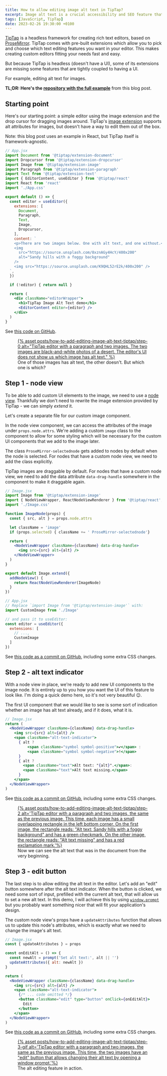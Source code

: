 ```yaml
---
title: How to allow editing image alt text in TipTap?
excerpt: Image alt text is a crucial accessibility and SEO feature that every rich text editor should support.
tags: [JavaScript, TipTap]
date: 2023-02-26 19:30:00 +0100
---
```


[TipTap](https://tiptap.dev/) is a headless framework for creating rich text editors, based on [ProseMirror](https://prosemirror.net/). TipTap comes with pre-built extensions which allow you to pick and choose which text editing features you want in your editor. This makes creating custom editors fitting your needs fast and easy.

But because TipTap is headless (doesn't have a UI), some of its extensions are missing some features that are tightly coupled to having a UI.

For example, editing alt text for images.

**TL;DR: Here's the [repository with the full example](https://github.com/angelikatyborska/tiptap-image-alt-text)** from this blog post. 

## Starting point

Here's our starting point: a simple editor using the image extension and the drop cursor for dragging images around. TipTap's [image extension](https://tiptap.dev/api/nodes/image) supports alt attributes for images, but doesn't have a way to edit them out of the box.

Note: this blog post uses an example in React, but TipTap itself is framework-agnostic.

```jsx
// App.jsx
import Document from '@tiptap/extension-document'
import Dropcursor from '@tiptap/extension-dropcursor'
import Image from '@tiptap/extension-image'
import Paragraph from '@tiptap/extension-paragraph'
import Text from '@tiptap/extension-text'
import { EditorContent, useEditor } from '@tiptap/react'
import React from 'react'
import './App.css'

export default () => {
  const editor = useEditor({
    extensions: [
      Document,
      Paragraph,
      Text,
      Image,
      Dropcursor,
    ],
    content: `
    <p>There are two images below. One with alt text, and one without.</p>
    <img
      src="https://source.unsplash.com/8xznAGy4HcY/400x200"
      alt="Sandy hills with a foggy background"
    />
    <img src="https://source.unsplash.com/K9QHL52rE2k/400x200" />
  `,
  })

  if (!editor) { return null }

  return (
    <div className="editorWrapper">
      <h1>TipTap Image Alt Text demo</h1>
      <EditorContent editor={editor} />
    </div>
  )
}
```

See [this code on GitHub](https://github.com/angelikatyborska/tiptap-image-alt-text/blob/97f41bbad40a26c4eaae43ee077c99e38e58fb1e/src/App.tsx).


<figure>
<a href='{% asset posts/how-to-add-editing-image-alt-text-tiptap/step-0 @path %}'>
{% asset posts/how-to-add-editing-image-alt-text-tiptap/step-0 alt="TipTap editor with a paragraph and two images. The two images are black-and-white photos of a desert. The editor's UI does not show us which image has alt text." %}
</a>
<figcaption>One of those images has alt text, the other doesn't. But which one is which?</figcaption>
</figure>

## Step 1 - node view

To be able to add custom UI elements to the image, we need to use a [node view](https://tiptap.dev/guide/custom-extensions/#node-views). Thankfully we don't need to rewrite the image extension provided by TipTap - we can simply _extend_ it.

Let's create a separate file for our custom image component.

In the node view component, we can access the attributes of the image under `props.node.attrs`. We're adding a custom `image` class to the component to allow for some styling which will be necessary for the custom UI components that we add to the image later.

The class `ProseMirror-selectednode` gets added to nodes by default when the node is selected. For nodes that have a custom node view, we need to add the class explicitly.

TipTap images are draggable by default. For nodes that have a custom node view, we need to add the data attribute `data-drag-handle` somewhere in the component to make it draggable again.

```jsx
// Image.jsx
import Image from '@tiptap/extension-image'
import { NodeViewWrapper, ReactNodeViewRenderer } from '@tiptap/react';
import './Image.css'

function ImageNode(props) {
  const { src, alt } = props.node.attrs

  let className = 'image'
  if (props.selected) { className += ' ProseMirror-selectednode'}

  return (
    <NodeViewWrapper className={className} data-drag-handle>
      <img src={src} alt={alt} />
    </NodeViewWrapper>
  )
}

export default Image.extend({
  addNodeView() {
    return ReactNodeViewRenderer(ImageNode)
  }
})
```

```jsx
// App.jsx
// Replace `import Image from '@tiptap/extension-image'` with:
import CustomImage from './Image'

// and pass it to useEditor:
const editor = useEditor({
  extensions: [
    // ...,
    CustomImage
  ]
})
```

See [this code as a commit on GitHub](https://github.com/angelikatyborska/tiptap-image-alt-text/commit/afa4824265e753b6bbe607789693c0f23c9fcef7), including some extra CSS changes.

## Step 2 - alt text indicator

With a node view in place, we're ready to add new UI components to the image node. It is entirely up to you how you want the UI of this feature to look like. I'm doing a quick demo here, so it's not very beautiful :wink:.

The first UI component that we would like to see is some sort of indication whether an image has alt text already, and if it does, what it is.

```jsx
// Image.jsx
return (
  <NodeViewWrapper className={className} data-drag-handle>
    <img src={src} alt={alt} />
    <span className="alt-text-indicator">
      { alt ?
          <span className="symbol symbol-positive">✔</span> :
          <span className="symbol symbol-negative">!</span>
      }
      { alt ?
        <span className="text">Alt text: "{alt}".</span>:
        <span className="text">Alt text missing.</span>
      }
    </span>
  </NodeViewWrapper>
)
```

See [this code as a commit on GitHub](https://github.com/angelikatyborska/tiptap-image-alt-text/commit/d8ce09cc98a634744297ebadb3c7971ff805ebf5), including some extra CSS changes.

<figure>
<a href='{% asset posts/how-to-add-editing-image-alt-text-tiptap/step-2 @path %}'>
{% asset posts/how-to-add-editing-image-alt-text-tiptap/step-2 alt='TipTap editor with a paragraph and two images, the same as the previous image. This time, each image has a small overlapping rectangle in the left bottom corner. On the first image, the rectangle reads: "Alt text: Sandy hills with a foggy background" and has a green checkmark. On the other image, the rectangle reads: "Alt text missing" and has a red exclamation mark.'%}
</a>
<figcaption>Now we can see the alt text that was in the document from the very beginning.</figcaption>
</figure>

## Step 3 - edit button

The last step is to allow editing the alt text in the editor. Let's add an "edit" button somewhere after the alt text indicator. When the button is clicked, we need some sort of input, prefilled with the current alt text, that will allow us to set a new alt text. In this demo, I will achieve this by using [`window.prompt`](https://developer.mozilla.org/en-US/docs/Web/API/Window/prompt) but you probably want something nicer that will fit your application's design.

The custom node view's props have a `updateAttributes` function that allows us to update this node's attributes, which is exactly what we need to change the image's alt text.

```jsx
// Image.jsx
const { updateAttributes } = props

const onEditAlt = () => {
  const newAlt = prompt('Set alt text:', alt || '')
  updateAttributes({ alt: newAlt })
}

return (
  <NodeViewWrapper className={className} data-drag-handle>
    <img src={src} alt={alt} />
    <span className="alt-text-indicator">
      {/* ... code omitted */}
      <button className="edit" type="button" onClick={onEditAlt}>
        Edit
      </button>
    </span>
  </NodeViewWrapper>
)
```

See [this code as a commit on GitHub](https://github.com/angelikatyborska/tiptap-image-alt-text/commit/a43da103c01e88e305d30eeda55eb07bd531b02d), including some extra CSS changes.

<figure>
<a href='{% asset posts/how-to-add-editing-image-alt-text-tiptap/step-3-gif @path %}'>
{% asset posts/how-to-add-editing-image-alt-text-tiptap/step-3-gif alt='TipTap editor with a paragraph and two images, the same as the previous image. This time, the two images have an "edit" button that allows changing their alt text by opening a window prompt.'%}
</a>
<figcaption>The alt editing feature in action.</figcaption>
</figure>
